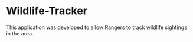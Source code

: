 # Wildlife-Tracker
This application was developed to allow Rangers to track wildlife sightings in the area.

